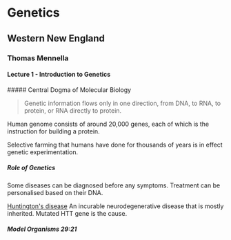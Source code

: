 # Genetics
## Western New England 
### Thomas Mennella
#### Lecture 1 - Introduction to Genetics

##### Central Dogma of Molecular Biology

> Genetic information flows only in one direction, from DNA, to RNA, to protein, or RNA directly to protein.  

Human genome consists of around 20,000 genes, each of which is the instruction for building a protein.  

Selective farming that humans have done for thousands of years is in effect genetic experimentation.  

##### Role of Genetics

Some diseases can be diagnosed before any symptoms. Treatment can be personalised based on their DNA.  

[Huntington's disease](https://en.wikipedia.org/wiki/Huntington%27s_disease) An incurable neurodegenerative disease that is mostly inherited. Mutated HTT gene is the cause.  

##### Model Organisms 29:21





